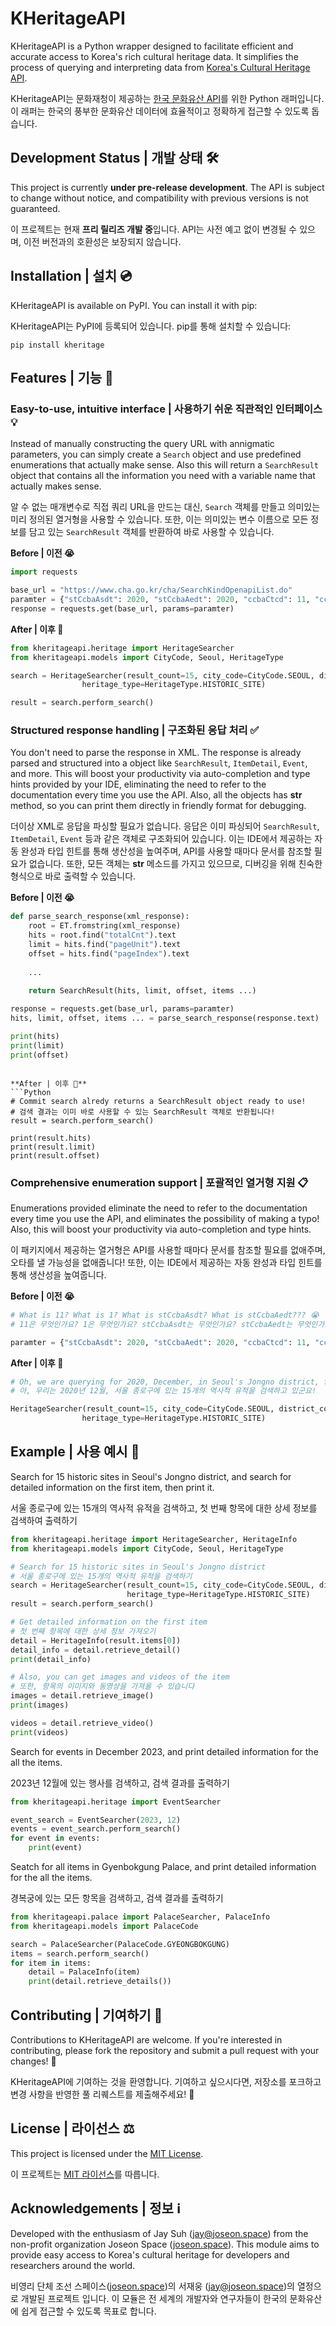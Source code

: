 # KHeritageAPI

KHeritageAPI is a Python wrapper designed to facilitate efficient and accurate access to Korea's rich cultural heritage
data. It simplifies the process of querying and interpreting data from [Korea's Cultural Heritage API](https://www.cha.go.kr/html/HtmlPage.do?pg=/publicinfo/pbinfo3_0202.jsp&mn=NS_04_04_03).

KHeritageAPI는 문화재청이 제공하는 [한국 문화유산 API](https://www.cha.go.kr/html/HtmlPage.do?pg=/publicinfo/pbinfo3_0202.jsp&mn=NS_04_04_03)를
위한 Python 래퍼입니다. 이 래퍼는 한국의 풍부한 문화유산 데이터에 효율적이고 정확하게 접근할 수 있도록 돕습니다.

## Development Status | 개발 상태 🛠️

This project is currently **under pre-release development**. The API is subject to change without notice, and compatibility with previous versions is not guaranteed.

이 프로젝트는 현재 **프리 릴리즈 개발 중**입니다. API는 사전 예고 없이 변경될 수 있으며, 이전 버전과의 호환성은 보장되지 않습니다.

## Installation | 설치 💿

KHeritageAPI is available on PyPI. You can install it with pip:

KHeritageAPI는 PyPI에 등록되어 있습니다. pip를 통해 설치할 수 있습니다:

`pip install kheritage`

## Features | 기능 🧰

### Easy-to-use, intuitive interface | 사용하기 쉬운 직관적인 인터페이스 💡

Instead of manually constructing the query URL with annigmatic parameters, you can simply create a `Search` object and
use predefined enumerations that actually make sense. Also this will return a `SearchResult` object that contains
all the information you need with a variable name that actually makes sense.

알 수 없는 매개변수로 직접 쿼리 URL을 만드는 대신, `Search` 객체를 만들고 의미있는 미리 정의된 열거형을 사용할 수 있습니다.
또한, 이는 의미있는 변수 이름으로 모든 정보를 담고 있는 `SearchResult` 객체를 반환하여 바로 사용할 수 있습니다.

**Before | 이전 😭**
```Python
import requests

base_url = "https://www.cha.go.kr/cha/SearchKindOpenapiList.do"
paramter = {"stCcbaAsdt": 2020, "stCcbaAedt": 2020, "ccbaCtcd": 11, "ccbaKdcd": 11, "ccbaCndt": 1, "pageUnit": 15, "pageIndex": 1}
response = requests.get(base_url, params=paramter)
```

**After | 이후 🤣**
```Python
from kheritageapi.heritage import HeritageSearcher
from kheritageapi.models import CityCode, Seoul, HeritageType

search = HeritageSearcher(result_count=15, city_code=CityCode.SEOUL, district_code=Seoul.JONGNRO, canceled=False,
                heritage_type=HeritageType.HISTORIC_SITE)

result = search.perform_search()
```

### Structured response handling | 구조화된 응답 처리 ✅
You don't need to parse the response in XML. The response is already parsed and structured into a object like
`SearchResult`, `ItemDetail`, `Event`, and more. This will boost your productivity via auto-completion and type hints
provided by your IDE, eliminating the need to refer to the documentation every time you use the API.
Also, all the objects has __str__ method, so you can print them directly in friendly format for debugging.

더이상 XML로 응답을 파싱할 필요가 없습니다. 응답은 이미 파싱되어 `SearchResult`, `ItemDetail`, `Event` 등과 같은 객체로 구조화되어 있습니다.
이는 IDE에서 제공하는 자동 완성과 타입 힌트를 통해 생산성을 높여주며, API를 사용할 때마다 문서를 참조할 필요가 없습니다.
또한, 모든 객체는 __str__ 메소드를 가지고 있으므로, 디버깅을 위해 친숙한 형식으로 바로 출력할 수 있습니다.

**Before | 이전 😭**
```Python
def parse_search_response(xml_response):
    root = ET.fromstring(xml_response)
    hits = root.find("totalCnt").text
    limit = hits.find("pageUnit").text
    offset = hits.find("pageIndex").text
    
    ...
    
    return SearchResult(hits, limit, offset, items ...)

response = requests.get(base_url, params=paramter)
hits, limit, offset, items ... = parse_search_response(response.text)

print(hits)
print(limit)
print(offset)
```

```

**After | 이후 🤣**
```Python
# Commit search alredy returns a SearchResult object ready to use!
# 검색 결과는 이미 바로 사용할 수 있는 SearchResult 객체로 반환됩니다!
result = search.perform_search() 

print(result.hits)
print(result.limit)
print(result.offset)
```

### Comprehensive enumeration support | 포괄적인 열거형 지원 📋
Enumerations provided eliminate the need to refer to the documentation every time you use the API, and
eliminates the possibility of making a typo! Also, this will boost your productivity via auto-completion and type hints.

이 패키지에서 제공하는 열거형은 API를 사용할 때마다 문서를 참조할 필요를 없애주며, 오타를 낼 가능성을 없애줍니다!
또한, 이는 IDE에서 제공하는 자동 완성과 타입 힌트를 통해 생산성을 높여줍니다.

**Before | 이전 😭**
```Python
# What is 11? What is 1? What is stCcbaAsdt? What is stCcbaAedt??? 😭
# 11은 무엇인가요? 1은 무엇인가요? stCcbaAsdt는 무엇인가요? stCcbaAedt는 무엇인가요??? 😭

paramter = {"stCcbaAsdt": 2020, "stCcbaAedt": 2020, "ccbaCtcd": 11, "ccbaKdcd": 11, "ccbaCndt": 1, "pageUnit": 15, "pageIndex": 1}
```

**After | 이후 🤣**
```Python
# Oh, we are querying for 2020, December, in Seoul's Jongno district, for 15 historic sites!
# 아, 우리는 2020년 12월, 서울 종로구에 있는 15개의 역사적 유적을 검색하고 있군요!

HeritageSearcher(result_count=15, city_code=CityCode.SEOUL, district_code=Seoul.JONGNRO, canceled=False,
                heritage_type=HeritageType.HISTORIC_SITE)

```

## Example | 사용 예시 📃

Search for 15 historic sites in Seoul's Jongno district, and search for detailed information on the first item, then print it.

서울 종로구에 있는 15개의 역사적 유적을 검색하고, 첫 번째 항목에 대한 상세 정보를 검색하여 출력하기

```python
from kheritageapi.heritage import HeritageSearcher, HeritageInfo
from kheritageapi.models import CityCode, Seoul, HeritageType

# Search for 15 historic sites in Seoul's Jongno district
# 서울 종로구에 있는 15개의 역사적 유적을 검색하기
search = HeritageSearcher(result_count=15, city_code=CityCode.SEOUL, district_code=Seoul.JONGNRO, canceled=False,
                          heritage_type=HeritageType.HISTORIC_SITE)
result = search.perform_search()

# Get detailed information on the first item
# 첫 번째 항목에 대한 상세 정보 가져오기
detail = HeritageInfo(result.items[0])
detail_info = detail.retrieve_detail()
print(detail_info)

# Also, you can get images and videos of the item
# 또한, 항목의 이미지와 동영상을 가져올 수 있습니다
images = detail.retrieve_image()
print(images)

videos = detail.retrieve_video()
print(videos)
```

Search for events in December 2023, and print detailed information for the all the items.

2023년 12월에 있는 행사를 검색하고, 검색 결과를 출력하기

```python
from kheritageapi.heritage import EventSearcher

event_search = EventSearcher(2023, 12)
events = event_search.perform_search()
for event in events:
    print(event)
```

Seatch for all items in Gyenbokgung Palace, and print detailed information for the all the items.

경복궁에 있는 모든 항목을 검색하고, 검색 결과를 출력하기

```python
from kheritageapi.palace import PalaceSearcher, PalaceInfo
from kheritageapi.models import PalaceCode

search = PalaceSearcher(PalaceCode.GYEONGBOKGUNG)
items = search.perform_search()
for item in items:
    detail = PalaceInfo(item)
    print(detail.retrieve_details())
```

## Contributing | 기여하기 🤝

Contributions to KHeritageAPI are welcome. If you're interested in contributing, please fork the repository and submit a
pull request with your changes! 🥰

KHeritageAPI에 기여하는 것을 환영합니다. 기여하고 싶으시다면, 저장소를 포크하고 변경 사항을 반영한 풀 리퀘스트를 제출해주세요! 🥰

## License | 라이선스 ⚖️

This project is licensed under the [MIT License](LICENSE).

이 프로젝트는 [MIT 라이선스](LICENSE)를 따릅니다.

## Acknowledgements | 정보 ℹ️

Developed with the enthusiasm of Jay Suh (jay@joseon.space) from the non-profit organization Joseon
Space ([joseon.space](https://joseon.space)). This module aims to provide easy access to Korea's cultural heritage for
developers and researchers around the world.

비영리 단체 조선 스페이스([joseon.space](https://joseon.space))의 서재웅 (jay@joseon.space)의 열정으로 개발된 프로젝트 입니다.
이 모듈은 전 세계의 개발자와 연구자들이 한국의 문화유산에 쉽게 접근할 수 있도록 목표로 합니다.

